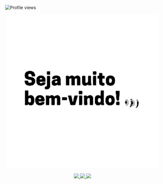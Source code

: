 ![Profile views](https://github.com/RaffaelDiniz)

<div align="center">
  <a href="https://github.com/RaffaelDiniz">
    <img src="BV.ANIMADO.gif" width="500">
  </a>
</div>
<br>
<div align="center">
  <a href="https://github.com/RaffaelDiniz" target="_blank">
    <img src="https://img.shields.io/badge/GitHub-100000?style=for-the-badge&logo=github&logoColor=white" target="_blank">
  </a>
  <a href = "mailto:raffaeldinizferrazdias@gmail.com">
    <img src="https://img.shields.io/badge/Gmail-D14836?style=for-the-badge&logo=gmail&logoColor=white">
  </a>
  <a href="https://www.linkedin.com/in/raffael-diniz-ferraz-dias-26a273249/" target="_blank">
    <img src="https://img.shields.io/badge/-LinkedIn-%230077B5?style=for-the-badge&logo=linkedin&logoColor=white" target="_blank">
  </a>
</div>